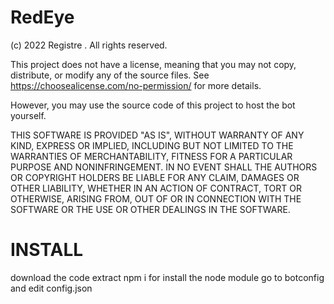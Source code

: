 # RedEye


(c) 2022 Registre . All rights reserved.

This project does not have a license, meaning that you may not copy, distribute, or modify any of the source files. See https://choosealicense.com/no-permission/ for more details.


However, you may use the source code of this project to host the bot yourself.

THIS SOFTWARE IS PROVIDED "AS IS", WITHOUT WARRANTY OF ANY KIND, EXPRESS OR IMPLIED, INCLUDING BUT NOT LIMITED TO THE WARRANTIES OF MERCHANTABILITY, FITNESS FOR A PARTICULAR PURPOSE AND NONINFRINGEMENT. IN NO EVENT SHALL THE AUTHORS OR COPYRIGHT HOLDERS BE LIABLE FOR ANY CLAIM, DAMAGES OR OTHER LIABILITY, WHETHER IN AN ACTION OF CONTRACT, TORT OR OTHERWISE, ARISING FROM, OUT OF OR IN CONNECTION WITH THE SOFTWARE OR THE USE OR OTHER DEALINGS IN THE SOFTWARE.




# INSTALL 



download the code 
extract
npm i for install the node module 
go to botconfig and edit config.json 





